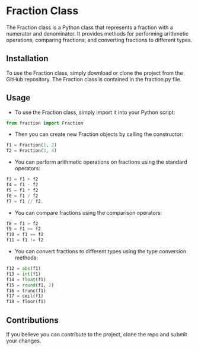 # Fraction Class

The Fraction class is a Python class that represents a fraction with a numerator and denominator. It provides methods for performing arithmetic operations, comparing fractions, and converting fractions to different types.

## Installation

To use the Fraction class, simply download or clone the project from the GitHub repository. The Fraction class is contained in the fraction.py file.

## Usage

- To use the Fraction class, simply import it into your Python script:

```python
from fraction import Fraction
```

- Then you can create new Fraction objects by calling the constructor:

```python
f1 = Fraction(1, 2)
f2 = Fraction(3, 4)
```

- You can perform arithmetic operations on fractions using the standard operators:

```python
f3 = f1 + f2
f4 = f1 - f2
f5 = f1 * f2
f6 = f1 / f2
f7 = f1 // f2
```

- You can compare fractions using the comparison operators:

```python
f8 = f1 > f2
f9 = f1 >= f2
f10 = f1 == f2
f11 = f1 != f2
```

- You can convert fractions to different types using the type conversion methods:

```python
f12 = abs(f1)
f13 = int(f1)
f14 = float(f1)
f15 = round(f1, 2)
f16 = trunc(f1)
f17 = ceil(f1)
f18 = floor(f1)
```

## Contributions

If you believe you can contribute to the project, clone the repo and submit your changes.
